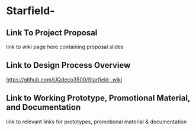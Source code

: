 # Starfield-

## Link To Project Proposal
link to wiki page here containing proposal slides

## Link to Design Process Overview
https://github.com/UQdeco3500/Starfield-.wiki

## Link to Working Prototype, Promotional Material, and Documentation
link to relevant links for prototypes, promotional material & documentation
